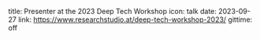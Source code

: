 title: Presenter at the 2023 Deep Tech Workshop
icon: talk
date: 2023-09-27
link: https://www.researchstudio.at/deep-tech-workshop-2023/
gittime: off
